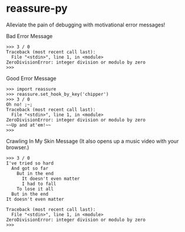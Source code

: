 reassure-py
=================

Alleviate the pain of debugging with motivational error messages!

Bad Error Message
```
>>> 3 / 0
Traceback (most recent call last):
  File "<stdin>", line 1, in <module>
ZeroDivisionError: integer division or modulo by zero
>>>
```

Good Error Message
```
>>> import reassure
>>> reassure.set_hook_by_key('chipper')
>>> 3 / 0
Oh no! ;~;
Traceback (most recent call last):
  File "<stdin>", line 1, in <module>
ZeroDivisionError: integer division or modulo by zero
~~Up and at'em!~~
>>>
```

Crawling In My Skin Message (It also opens up a music video with your browser.)
```
>>> 3 / 0
I've tried so hard
  And got so far
    But in the end
      It doesn't even matter
      I had to fall
    To lose it all
  But in the end
It doesn't even matter

Traceback (most recent call last):
  File "<stdin>", line 1, in <module>
ZeroDivisionError: integer division or modulo by zero
>>>
```
